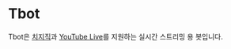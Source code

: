 Tbot
===========
Tbot은 [치지직](https://chzzk.naver.com)과 [YouTube Live](https://www.youtube.com)를 지원하는 실시간 스트리밍 용 봇입니다.
